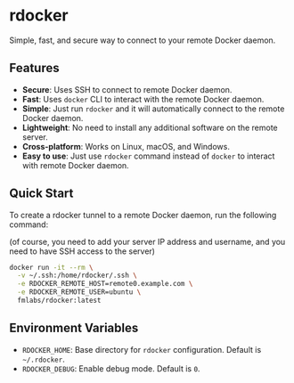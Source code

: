 # rdocker

Simple, fast, and secure way to connect to your remote Docker daemon.

## Features

- **Secure**: Uses SSH to connect to remote Docker daemon.
- **Fast**: Uses `docker` CLI to interact with the remote Docker daemon.
- **Simple**: Just run `rdocker` and it will automatically connect to the remote Docker daemon.
- **Lightweight**: No need to install any additional software on the remote server.
- **Cross-platform**: Works on Linux, macOS, and Windows.
- **Easy to use**: Just use `rdocker` command instead of `docker` to interact with remote Docker daemon.



## Quick Start

To create a rdocker tunnel to a remote Docker daemon, 
run the following command:

(of course, you need to add your server IP address and username, and you need to have SSH access to the server)

```bash
docker run -it --rm \
  -v ~/.ssh:/home/rdocker/.ssh \
  -e RDOCKER_REMOTE_HOST=remote0.example.com \
  -e RDOCKER_REMOTE_USER=ubuntu \
  fmlabs/rdocker:latest
```


## Environment Variables

- `RDOCKER_HOME`: Base directory for `rdocker` configuration. Default is `~/.rdocker`.
- `RDOCKER_DEBUG`: Enable debug mode. Default is `0`.
